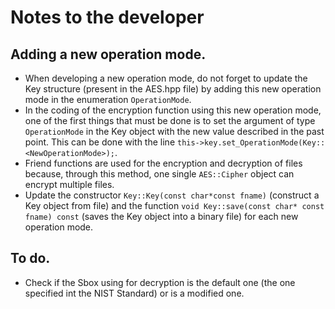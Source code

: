 # Notes to the developer

## Adding a new operation mode.
-   When developing a new operation mode, do not forget to update the Key structure (present in the AES.hpp file) by adding this new operation mode in the
    enumeration ``OperationMode``.
-   In the coding of the encryption function using this new operation mode, one of the first things that must be done is to set the argument of type
    ``OperationMode`` in the Key object with the new value described in the past point. This can be done with the line
    ``this->key.set_OperationMode(Key::<NewOperationMode>);``.
-   Friend functions are used for the encryption and decryption of files because, through this method, one single ``AES::Cipher`` object can encrypt multiple files.
-   Update the constructor ``Key::Key(const char*const fname)`` (construct a Key object from file) and the function ``void Key::save(const char* const fname) const``
    (saves the Key object into a binary file) for each new operation mode.
    
## To do.
-   Check if the Sbox using for decryption is the default one (the one specified int the NIST Standard) or is a modified one.
